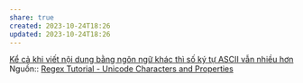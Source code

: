 ```yaml
---
share: true
created: 2023-10-24T18:26
updated: 2023-10-24T18:26
---
```

[Kể cả khi viết nội dung bằng ngôn ngữ khác thì số ký tự ASCII vẫn nhiều hơn](./K%E1%BB%83%20c%E1%BA%A3%20khi%20vi%E1%BA%BFt%20n%E1%BB%99i%20dung%20b%E1%BA%B1ng%20ng%C3%B4n%20ng%E1%BB%AF%20kh%C3%A1c%20th%C3%AC%20s%E1%BB%91%20k%C3%BD%20t%E1%BB%B1%20ASCII%20v%E1%BA%ABn%20nhi%E1%BB%81u%20h%C6%A1n.md#)
Nguồn:: [Regex Tutorial - Unicode Characters and Properties](https://www.regular-expressions.info/unicode.html)